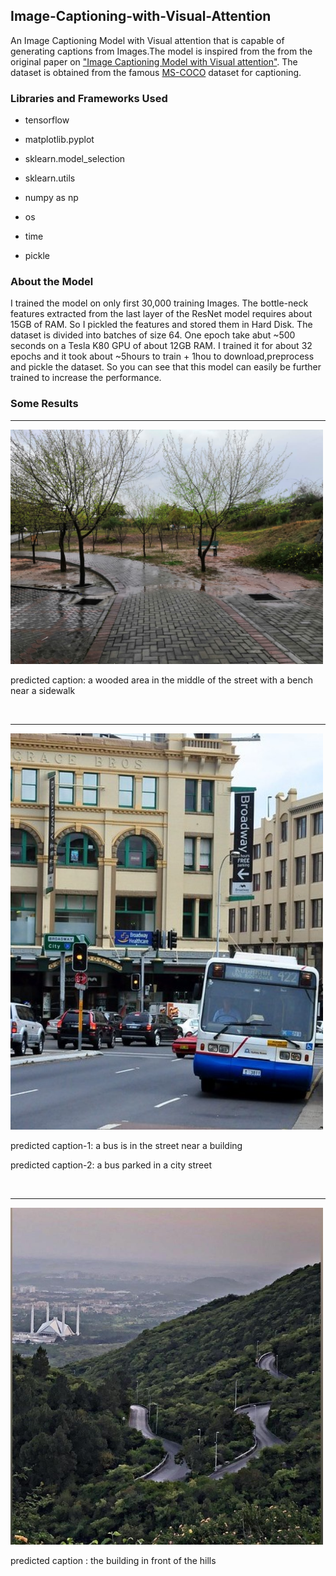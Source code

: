 ## Image-Captioning-with-Visual-Attention
An Image Captioning Model with Visual attention that is capable of generating captions from Images.The model
is inspired from the from the original paper on ["Image Captioning Model with Visual attention"](https://arxiv.org/pdf/1502.03044.pdf).
The dataset is obtained from the famous [MS-COCO](http://cocodataset.org/#home) dataset for captioning.

### Libraries and Frameworks Used
- tensorflow
- matplotlib.pyplot
- sklearn.model_selection
- sklearn.utils

- numpy as np
- os
- time
- pickle

### About the Model
I trained the model on only first 30,000 training Images. The bottle-neck features extracted from the last layer of 
the ResNet model requires about 15GB of RAM. So I pickled the features and stored them in Hard Disk. The dataset is divided
into batches of size 64. One epoch take abut ~500 seconds on a Tesla K80 GPU of about 12GB RAM. I trained it for about 32
epochs and it took about ~5hours to train + 1hou to download,preprocess and pickle the dataset. So you can see that this
model can easily be further trained to increase the performance.

### Some Results
-------------------------------------------------------------------------------------
<img src="https://github.com/Mahyar-Ali/Image-Captioning-with-Visual-Attention/blob/master/images/NUST.jpeg?raw=true" alt="drawing" width="500"/>

predicted caption: a wooded area in the middle of the street with a bench near a sidewalk

</br>

---------------------------------------------------------------------------------------
<img src="https://github.com/Mahyar-Ali/Image-Captioning-with-Visual-Attention/blob/master/images/bus_street.jpg" alt="drawing" width="500"/>

predicted caption-1: a bus is in the street near a building

predicted caption-2: a bus parked in a city street 

</br>

---------------------------------------------------------------------------------------
<img src="https://github.com/Mahyar-Ali/Image-Captioning-with-Visual-Attention/blob/master/images/islamabad.jpeg?raw=true" alt="drawing" width="500"/>

predicted caption : the building in front of the hills



